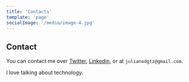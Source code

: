 ```yaml
---
title: 'Contacts'
template: 'page'
socialImage: '/media/image-4.jpg'
---
```


## Contact

You can contact me over [Twitter](https://twitter.com/julianodgtz), [Linkedin](https://www.linkedin.com/in/julianopereiralima/), or at `julianodgtz@gmail.com`.

I love talking about technology.

